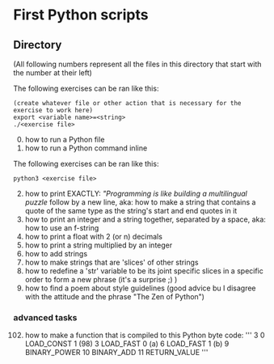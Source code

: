 # First Python scripts
## Directory
(All following numbers represent all the files in this directory that start with the number at their left)

The following exercises can be ran like this:
```
(create whatever file or other action that is necessary for the exercise to work here)
export <variable name>=<string>
./<exercise file>
```
0. how to run a Python file
1. how to run a Python command inline

The following exercises can be ran like this:
```
python3 <exercise file>
```
2. how to print EXACTLY: _"Programming is like building a multilingual puzzle_ follow by a new line, aka: how to make a string that contains a quote of the same type as the string's start and end quotes in it
3. how to print an integer and a string together, separated by a space, aka: how to use an f-string
4. how to print a float with 2 (or n) decimals
5. how to print a string multiplied by an integer
6. how to add strings
7. how to make strings that are 'slices' of other strings
8. how to redefine a 'str' variable to be its joint specific slices in a specific order to form a new phrase (it's a surprise ;) )
9. how to find a poem about style guidelines (good advice bu I disagree with the attitude and the phrase "The Zen of Python")

### advanced tasks
102. how to make a function that is compiled to this Python byte code:
'''
  3           0 LOAD\_CONST               1 (98)
              3 LOAD\_FAST                0 (a)
              6 LOAD\_FAST                1 (b)
              9 BINARY\_POWER
             10 BINARY\_ADD
             11 RETURN\_VALUE
'''
